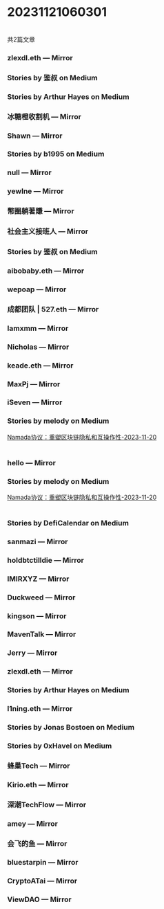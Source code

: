 <h1>20231121060301</h1><br/>共2篇文章






###  zlexdl.eth — Mirror







###  Stories by 鉴叔 on Medium









###  Stories by Arthur Hayes on Medium











###  冰糖橙收割机 — Mirror











###  Shawn — Mirror















###  Stories by b1995 on Medium









###  null — Mirror















###  yewlne — Mirror







###  幣圈躺著賺 — Mirror









###  社会主义接班人 — Mirror













###  Stories by 鉴叔 on Medium











###  aibobaby.eth — Mirror







###  wepoap — Mirror





















###  成都团队 | 527.eth — Mirror











###  Iamxmm — Mirror





















###  Nicholas — Mirror













###  keade.eth — Mirror







###  MaxPj — Mirror

















###  iSeven — Mirror

















###  Stories by melody on Medium

<a target=_blank rel=nofollow href="https://medium.com/@melody8848/namada%E5%8D%8F%E8%AE%AE-%E9%87%8D%E5%A1%91%E5%8C%BA%E5%9D%97%E9%93%BE%E9%9A%90%E7%A7%81%E5%92%8C%E4%BA%92%E6%93%8D%E4%BD%9C%E6%80%A7-88b6b2287b77?source=rss-bfc6f454c0f9------2" >Namada协议：重塑区块链隐私和互操作性-2023-11-20</a><br/><br/>











###  hello — Mirror















###  Stories by melody on Medium

<a target=_blank rel=nofollow href="https://medium.com/@melody8848/namada%E5%8D%8F%E8%AE%AE-%E9%87%8D%E5%A1%91%E5%8C%BA%E5%9D%97%E9%93%BE%E9%9A%90%E7%A7%81%E5%92%8C%E4%BA%92%E6%93%8D%E4%BD%9C%E6%80%A7-88b6b2287b77?source=rss-bfc6f454c0f9------2" >Namada协议：重塑区块链隐私和互操作性-2023-11-20</a><br/><br/>





###  Stories by DefiCalendar on Medium







###  sanmazi — Mirror





















###  holdbtctilldie — Mirror









###  IMIRXYZ — Mirror















###  Duckweed — Mirror















###  kingson — Mirror



















###  MavenTalk — Mirror



















###  Jerry — Mirror



















###  zlexdl.eth — Mirror







###  Stories by Arthur Hayes on Medium







###  l1ning.eth — Mirror







###  Stories by Jonas Bostoen on Medium











###  Stories by 0xHavel on Medium









###  蜂巢Tech — Mirror















###  Kirio.eth — Mirror













###  深潮TechFlow — Mirror













###  amey — Mirror

















###  会飞的鱼 — Mirror







###  bluestarpin — Mirror











###  CryptoATai — Mirror

















###  ViewDAO — Mirror







